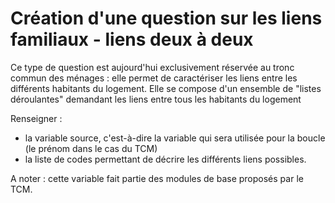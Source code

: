 
# Création d'une question sur les liens familiaux - liens deux à deux

Ce type de question est aujourd'hui exclusivement réservée au tronc commun des ménages : elle permet de caractériser les liens entre les différents habitants du logement. Elle se compose d'un ensemble de "listes déroulantes" demandant les liens entre tous les habitants du logement

Renseigner :

- la variable source, c'est-à-dire la variable qui sera utilisée pour la boucle (le prénom dans le cas du TCM)
- la liste de codes permettant de décrire les différents liens possibles.

A noter : cette variable fait partie des modules de base proposés par le TCM.
